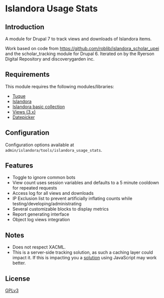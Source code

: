# Islandora Usage Stats

## Introduction

A module for Drupal 7 to track views and downloads of Islandora items.

Work based on code from https://github.com/roblib/islandora_scholar_upei and the scholar_tracking module for Drupal 6. Iterated on by the Ryerson Digital Repository and discoverygarden inc.

## Requirements

This module requires the following modules/libraries:

* [Tuque](https://github.com/islandora/tuque)
* [Islandora](https://github.com/islandora/islandora)
* [Islandora basic collection](https://github.com/Islandora/islandora_solution_pack_collection)
* [Views (3.x)](https://www.drupal.org/project/views)
* [Datepicker](https://www.drupal.org/project/datepicker)

## Configuration

Configuration options available at `admin/islandora/tools/islandora_usage_stats`.

## Features

* Toggle to ignore common bots
* View count uses session variables and defaults to a 5 minute cooldown for repeated requests
* Access log for all views and downloads
* IP Exclusion list to prevent artificially inflating counts while testing/developing/administrating
* Several customizable blocks to display metrics
* Report generating interface
* Object log views integration

## Notes

* Does not respect XACML.
* This is a server-side tracking solution, as such a caching layer could impact it.  If this is impacting you a [solution](https://github.com/discoverygarden/islandora_ga_reports) using JavaScript may work better.

## License

[GPLv3](http://www.gnu.org/licenses/gpl-3.0.txt)
